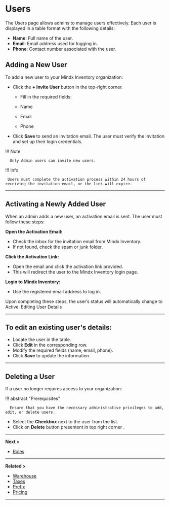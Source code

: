 # **Users**

The Users page allows admins to manage users effectively. Each user is displayed in a table format with the following details:

- **Name**: Full name of the user.
- **Email**: Email address used for logging in.
- **Phone**: Contact number associated with the user.

## **Adding a New User**

To add a new user to your Mindx Inventory organization:

- Click the **+ Invite User** button in the top-right corner.

  - Fill in the required fields:

  - Name
  - Email
  - Phone

- Click **Save** to send an invitation email.
  The user must verify the invitation and set up their login credentials.

!!! Note

      Only Admin users can invite new users.

!!! Info

     Users must complete the activation process within 24 hours of receiving the invitation email, or the link will expire.

---

## **Activating a Newly Added User**

When an admin adds a new user, an activation email is sent. The user must follow these steps:

**Open the Activation Email:**

- Check the inbox for the invitation email from Mindx Inventory.
- If not found, check the spam or junk folder.

**Click the Activation Link:**

- Open the email and click the activation link provided.
- This will redirect the user to the Mindx Inventory login page.

**Login to Mindx Inventory:**

- Use the registered email address to log in.

Upon completing these steps, the user’s status will automatically change to Active.
Editing User Details

---

## **To edit an existing user's details:**

- Locate the user in the table.
- Click **Edit** in the corresponding row.
- Modify the required fields (name, email, phone).
- Click **Save** to update the information.

---

## **Deleting a User**

If a user no longer requires access to your organization:

!!! abstract "Prerequisites"

      Ensure that you have the necessary administrative privileges to add, edit, or delete users.

- Select the **Checkbox** next to the user from the list.
- Click on **Delete** button presentent in top right corner .

---

**Next >**

- [Roles](roles.md)

---

**Related >**

- [Warehouse](warehouse.md)
- [Taxes](taxes.md)
- [Prefix](prefix.md)
- [Pricing](pricing.md)

---
